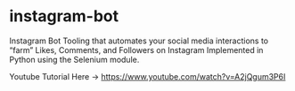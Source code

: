 # instagram-bot
Instagram Bot Tooling that automates your social media interactions to “farm” Likes, Comments, and Followers on Instagram Implemented in Python using the Selenium module.

Youtube Tutorial Here -> https://www.youtube.com/watch?v=A2jQgum3P6I

